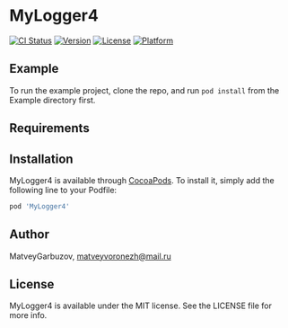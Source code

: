 # MyLogger4

[![CI Status](https://img.shields.io/travis/MatveyGarbuzov/MyLogger4.svg?style=flat)](https://travis-ci.org/MatveyGarbuzov/MyLogger4)
[![Version](https://img.shields.io/cocoapods/v/MyLogger4.svg?style=flat)](https://cocoapods.org/pods/MyLogger4)
[![License](https://img.shields.io/cocoapods/l/MyLogger4.svg?style=flat)](https://cocoapods.org/pods/MyLogger4)
[![Platform](https://img.shields.io/cocoapods/p/MyLogger4.svg?style=flat)](https://cocoapods.org/pods/MyLogger4)

## Example

To run the example project, clone the repo, and run `pod install` from the Example directory first.

## Requirements

## Installation

MyLogger4 is available through [CocoaPods](https://cocoapods.org). To install
it, simply add the following line to your Podfile:

```ruby
pod 'MyLogger4'
```

## Author

MatveyGarbuzov, matveyvoronezh@mail.ru

## License

MyLogger4 is available under the MIT license. See the LICENSE file for more info.
